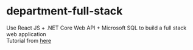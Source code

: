 # department-full-stack

Use React JS + .NET Core Web API + Microsoft SQL to build a full stack web application  
Tutorial from [here](https://www.youtube.com/watch?v=ON-Z1iD6Y-c&t=1597s)  

